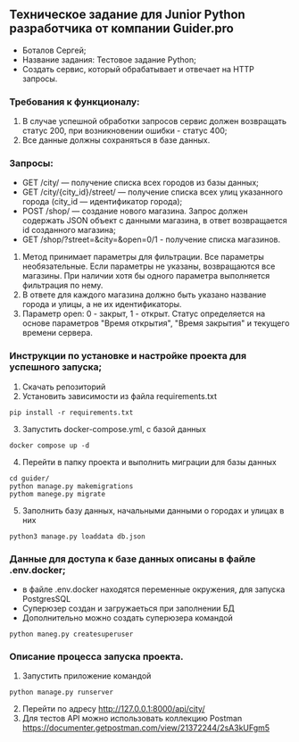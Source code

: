 ## Техническое задание для Junior Python разработчика от компании Guider.pro

- Боталов Сергей;
- Название задания: Тестовое задание Python;
- Создать сервис, который обрабатывает и отвечает на HTTP запросы.

### **Требования к функционалу:**

1. В случае успешной обработки запросов сервис должен возвращать статус 200, при
возникновении ошибки - статус 400;
2. Все данные должны сохраняться в базе данных.

### **Запросы:**

- GET /city/ — получение списка всех городов из базы данных;
- GET /city/{city_id}/street/ — получение списка всех улиц указанного города
(city_id — идентификатор города);
- POST /shop/ — создание нового магазина. Запрос должен содержать JSON объект с
данными магазина, в ответ возвращается id созданного магазина;
- GET /shop/?street=&city=&open=0/1 - получение списка магазинов.

1. Метод принимает параметры для фильтрации. Все параметры необязательные. Если
параметры не указаны, возвращаются все магазины. При наличии хотя бы одного
параметра выполняется фильтрация по нему.
2. В ответе для каждого магазина должно быть указано название города и улицы, а не их идентификаторы.
3. Параметр open: 0 - закрыт, 1 - открыт. Статус определяется на основе параметров
"Время открытия", "Время закрытия" и текущего времени сервера.

### Инструкции по установке и настройке проекта для успешного запуска;
1. Скачать репозиторий
2. Установить зависимости из файла requirements.txt
```
pip install -r requirements.txt
```
3. Запустить docker-compose.yml, с базой данных
```
docker compose up -d
```
4. Перейти в папку проекта и выполнить миграции для базы данных
```
cd guider/
python manage.py makemigrations
pythom manege.py migrate
```
5. Заполнить базу данных, начальными данными о городах и улицах в них
```
python3 manage.py loaddata db.json
```
### Данные для доступа к базе данных описаны в файле .env.docker;
- в файле .env.docker находятся переменные окружения, для запуска PostgresSQL 
- Суперюзер создан и загружаеться при заполнении БД
- Дополнительно можно создать суперюзера командой 
```
python maneg.py createsuperuser
```
 
### Описание процесса запуска проекта.
1. Запустить приложение командой
```
python manage.py runserver
```
2. Перейти по адресу http://127.0.0.1:8000/api/city/
3. Для тестов API можно использовать коллекцию Postman https://documenter.getpostman.com/view/21372244/2sA3kUFgm5